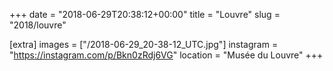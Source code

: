 +++
date = "2018-06-29T20:38:12+00:00"
title = "Louvre"
slug = "2018/louvre"

[extra]
images = ["/2018-06-29_20-38-12_UTC.jpg"]
instagram = "https://instagram.com/p/Bkn0zRdj6VG"
location = "Musée du Louvre"
+++
